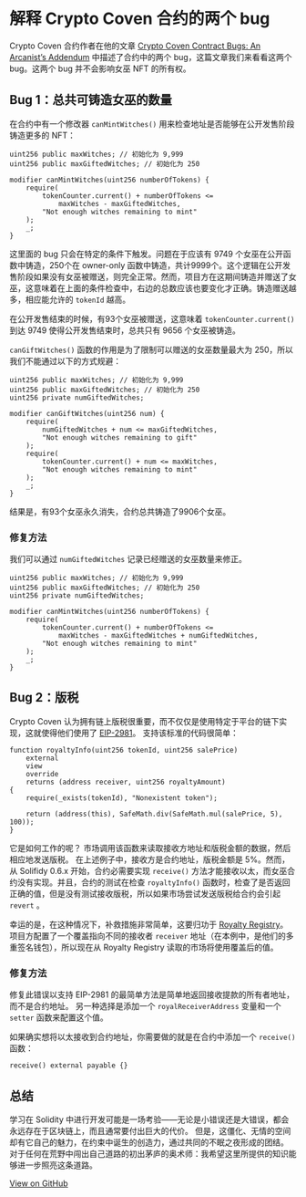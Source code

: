 # 解释 Crypto Coven 合约的两个 bug


Crypto Coven 合约作者在他的文章 [Crypto Coven Contract Bugs: An Arcanist’s Addendum](https://cryptocoven.mirror.xyz/0eZ0tjudMU0ByeXLlRtPzDqxGzMMZw6ldzf-HfYETW0) 中描述了合约中的两个 bug，这篇文章我们来看看这两个bug。这两个 bug 并不会影响女巫 NFT 的所有权。

<!--more-->

## Bug 1：总共可铸造女巫的数量

在合约中有一个修改器 `canMintWitches()` 用来检查地址是否能够在公开发售阶段铸造更多的 NFT：

```solidity
uint256 public maxWitches; // 初始化为 9,999
uint256 public maxGiftedWitches; // 初始化为 250

modifier canMintWitches(uint256 numberOfTokens) {
    require(
        tokenCounter.current() + numberOfTokens <=
            maxWitches - maxGiftedWitches,
        "Not enough witches remaining to mint"
    );
    _;
}
```

这里面的 bug 只会在特定的条件下触发。问题在于应该有 9749 个女巫在公开函数中铸造，250个在 owner-only 函数中铸造，共计9999个。这个逻辑在公开发售阶段如果没有女巫被赠送，则完全正常。然而，项目方在这期间铸造并赠送了女巫，这意味着在上面的条件检查中，右边的总数应该也要变化才正确。铸造赠送越多，相应能允许的 `tokenId` 越高。

在公开发售结束的时候，有93个女巫被赠送，这意味着 `tokenCounter.current()` 到达 9749 使得公开发售结束时，总共只有 9656 个女巫被铸造。

`canGiftWitches()` 函数的作用是为了限制可以赠送的女巫数量最大为 250，所以我们不能通过以下的方式规避：

```solidity
uint256 public maxWitches; // 初始化为 9,999
uint256 public maxGiftedWitches; // 初始化为 250
uint256 private numGiftedWitches;

modifier canGiftWitches(uint256 num) {
    require(
        numGiftedWitches + num <= maxGiftedWitches,
        "Not enough witches remaining to gift"
    );
    require(
        tokenCounter.current() + num <= maxWitches,
        "Not enough witches remaining to mint"
    );
    _;
}
```

结果是，有93个女巫永久消失，合约总共铸造了9906个女巫。

### 修复方法

我们可以通过 `numGiftedWitches` 记录已经赠送的女巫数量来修正。

```solidity
uint256 public maxWitches; // 初始化为 9,999
uint256 public maxGiftedWitches; // 初始化为 250
uint256 private numGiftedWitches;

modifier canMintWitches(uint256 numberOfTokens) {
    require(
        tokenCounter.current() + numberOfTokens <=
            maxWitches - maxGiftedWitches + numGiftedWitches,
        "Not enough witches remaining to mint"
    );
    _;
}
```

## Bug 2：版税

Crypto Coven 认为拥有链上版税很重要，而不仅仅是使用特定于平台的链下实现，这就使得他们使用了 [EIP-2981](https://eips.ethereum.org/EIPS/eip-2981)。 支持该标准的代码很简单：

```solidity
function royaltyInfo(uint256 tokenId, uint256 salePrice)
    external
    view
    override
    returns (address receiver, uint256 royaltyAmount)
{
    require(_exists(tokenId), "Nonexistent token");

    return (address(this), SafeMath.div(SafeMath.mul(salePrice, 5), 100));
}
```

它是如何工作的呢？ 市场调用该函数来读取接收方地址和版税金额的数据，然后相应地发送版税。 在上述例子中，接收方是合约地址，版税金额是 5%。然而，从 Solifidy 0.6.x 开始，合约必需要实现 `receive()` 方法才能接收以太，而女巫合约没有实现。并且，合约的测试在检查 `royaltyInfo()` 函数时，检查了是否返回正确的值，但是没有测试接收版税，所以如果市场尝试发送版税给合约会引起 `revert` 。

幸运的是，在这种情况下，补救措施非常简单，这要归功于 [Royalty Registry](https://royaltyregistry.xyz/)。 项目方配置了一个覆盖指向不同的接收者 `receiver` 地址（在本例中，是他们的多重签名钱包），所以现在从 Royalty Registry 读取的市场将使用覆盖后的值。

### 修复方法

修复此错误以支持 EIP-2981 的最简单方法是简单地返回接收提款的所有者地址，而不是合约地址。 另一种选择是添加一个 `royalReceiverAddress` 变量和一个 `setter` 函数来配置这个值。

如果确实想将以太接收到合约地址，你需要做的就是在合约中添加一个 `receive()` 函数：

```solidity
receive() external payable {}
```

## 总结

学习在 Solidity 中进行开发可能是一场考验——无论是小错误还是大错误，都会永远存在于区块链上，而且通常要付出巨大的代价。 但是，这僵化、无情的空间却有它自己的魅力，在约束中诞生的创造力，通过共同的不眠之夜形成的团结。 对于任何在荒野中闯出自己道路的初出茅庐的奥术师：我希望这里所提供的知识能够进一步照亮这条道路。

[View on GitHub](https://github.com/qiwihui/blog/issues/154)


